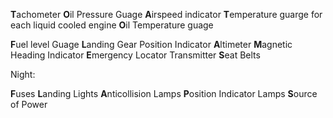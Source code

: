 **T**achometer
**O**il Pressure Guage
**A**irspeed indicator
**T**emperature guarge for each liquid cooled engine
**O**il Temperature guage

**F**uel level Guage
**L**anding Gear Position Indicator
**A**ltimeter
**M**agnetic Heading Indicator
**E**mergency Locator Transmitter
**S**eat Belts

Night:

**F**uses
**L**anding Lights
**A**nticollision Lamps
**P**osition Indicator Lamps
**S**ource of Power
